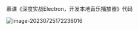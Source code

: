 慕课《深度实战Electron，开发本地音乐播放器》代码

![image-20230725172236016](README.assets/image-20230725172236016.png)
